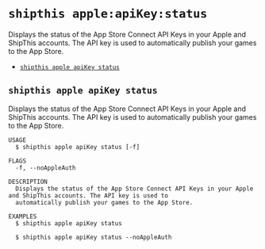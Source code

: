 `shipthis apple:apiKey:status`
==============================

Displays the status of the App Store Connect API Keys in your Apple and ShipThis accounts. The API key is used to automatically publish your games to the App Store.

* [`shipthis apple apiKey status`](#shipthis-apple-apikey-status)

## `shipthis apple apiKey status`

Displays the status of the App Store Connect API Keys in your Apple and ShipThis accounts. The API key is used to automatically publish your games to the App Store.

```
USAGE
  $ shipthis apple apiKey status [-f]

FLAGS
  -f, --noAppleAuth

DESCRIPTION
  Displays the status of the App Store Connect API Keys in your Apple and ShipThis accounts. The API key is used to
  automatically publish your games to the App Store.

EXAMPLES
  $ shipthis apple apiKey status

  $ shipthis apple apiKey status --noAppleAuth
```
